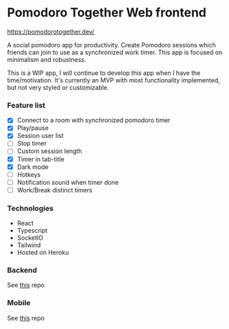 # Pomodoro Together Web frontend

https://pomodorotogether.dev/

A social pomodoro app for productivity. Create Pomodoro sessions which friends can join to use as a synchronized work timer. This app is focused on minimalism and robustness.

This is a WIP app, I will continue to develop this app when I have the time/motivation. It's currently an MVP with most functionality implemented, but not very styled or customizable.

### Feature list
* [x] Connect to a room with synchronized pomodoro timer
* [x] Play/pause
* [x] Session user list
* [ ] Stop timer
* [ ] Custom session length
* [x] Timer in tab-title
* [x] Dark mode
* [ ] Hotkeys
* [ ] Notification sound when timer done
* [ ] Work/Break distinct timers

### Technologies
* React
* Typescript
* SocketIO
* Tailwind
* Hosted on Heroku

### Backend
See [this](https://github.com/jakobkhansen/PomodoroTogetherBackend) repo

### Mobile
See [this](https://github.com/jakobkhansen/PomodoroTogetherMobile) repo
